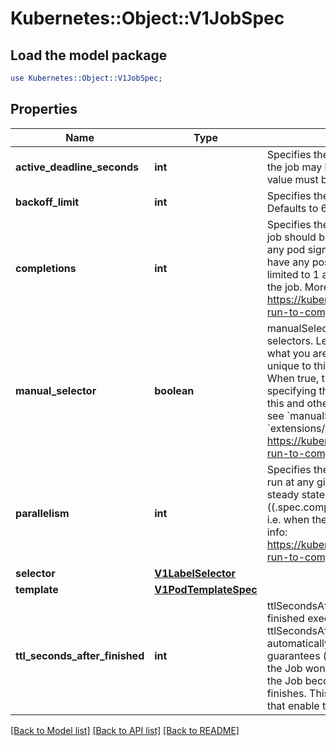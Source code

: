 # Kubernetes::Object::V1JobSpec

## Load the model package
```perl
use Kubernetes::Object::V1JobSpec;
```

## Properties
Name | Type | Description | Notes
------------ | ------------- | ------------- | -------------
**active_deadline_seconds** | **int** | Specifies the duration in seconds relative to the startTime that the job may be active before the system tries to terminate it; value must be positive integer | [optional] 
**backoff_limit** | **int** | Specifies the number of retries before marking this job failed. Defaults to 6 | [optional] 
**completions** | **int** | Specifies the desired number of successfully finished pods the job should be run with.  Setting to nil means that the success of any pod signals the success of all pods, and allows parallelism to have any positive value.  Setting to 1 means that parallelism is limited to 1 and the success of that pod signals the success of the job. More info: https://kubernetes.io/docs/concepts/workloads/controllers/jobs-run-to-completion/ | [optional] 
**manual_selector** | **boolean** | manualSelector controls generation of pod labels and pod selectors. Leave &#x60;manualSelector&#x60; unset unless you are certain what you are doing. When false or unset, the system pick labels unique to this job and appends those labels to the pod template.  When true, the user is responsible for picking unique labels and specifying the selector.  Failure to pick a unique label may cause this and other jobs to not function correctly.  However, You may see &#x60;manualSelector&#x3D;true&#x60; in jobs that were created with the old &#x60;extensions/v1beta1&#x60; API. More info: https://kubernetes.io/docs/concepts/workloads/controllers/jobs-run-to-completion/#specifying-your-own-pod-selector | [optional] 
**parallelism** | **int** | Specifies the maximum desired number of pods the job should run at any given time. The actual number of pods running in steady state will be less than this number when ((.spec.completions - .status.successful) &lt; .spec.parallelism), i.e. when the work left to do is less than max parallelism. More info: https://kubernetes.io/docs/concepts/workloads/controllers/jobs-run-to-completion/ | [optional] 
**selector** | [**V1LabelSelector**](V1LabelSelector.md) |  | [optional] 
**template** | [**V1PodTemplateSpec**](V1PodTemplateSpec.md) |  | 
**ttl_seconds_after_finished** | **int** | ttlSecondsAfterFinished limits the lifetime of a Job that has finished execution (either Complete or Failed). If this field is set, ttlSecondsAfterFinished after the Job finishes, it is eligible to be automatically deleted. When the Job is being deleted, its lifecycle guarantees (e.g. finalizers) will be honored. If this field is unset, the Job won&#39;t be automatically deleted. If this field is set to zero, the Job becomes eligible to be deleted immediately after it finishes. This field is alpha-level and is only honored by servers that enable the TTLAfterFinished feature. | [optional] 

[[Back to Model list]](../README.md#documentation-for-models) [[Back to API list]](../README.md#documentation-for-api-endpoints) [[Back to README]](../README.md)


